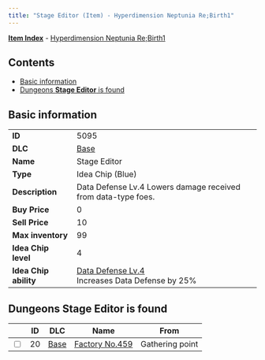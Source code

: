```yaml
---
title: "Stage Editor (Item) - Hyperdimension Neptunia Re;Birth1"
---
```


[**Item Index**](/neptunia/rb1/item/index.html) - [Hyperdimension Neptunia Re;Birth1](/neptunia/rb1)

## Contents

- [Basic information](#basic-information)
- [Dungeons **Stage Editor** is found](#dungeons-stage-editor-is-found)

## Basic information

|   |   |
| -- | -- |
| **ID** | 5095 |
| **DLC** | [Base](/neptunia/rb1/dlc/1-base.html) |
| **Name** | Stage Editor |
| **Type** | Idea Chip (Blue) |
| **Description** | Data Defense Lv.4 Lowers damage received from data-type foes. |
| **Buy Price** | 0 |
| **Sell Price** | 10 |
| **Max inventory** | 99 |
| **Idea Chip level** | 4 |
| **Idea Chip ability** | [Data Defense Lv.4](/neptunia/rb1/avatar/1-9594-data-defense-lv-4.html)<br />Increases Data Defense by 25% |


## Dungeons **Stage Editor** is found

|    | ID | DLC | Name | From |
| -- | -- | --- | ---- | ---- |
| <input type="checkbox" id="rb1-dungeon-1-20" class="trackbox" /> | 20 | [Base](/neptunia/rb1/dlc/1-base.html) | [Factory No.459](/neptunia/rb1/dungeon/1-20-factory-no-459.html) | Gathering point |
